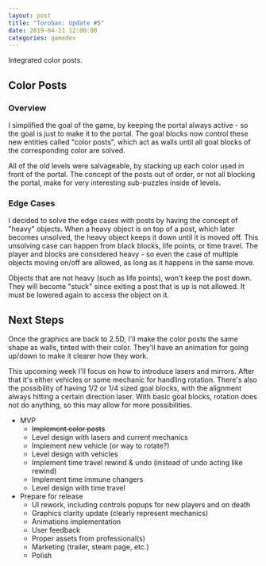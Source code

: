 ```yaml
---
layout: post
title: "Toroban: Update #5"
date: 2019-04-21 12:00:00
categories: gamedev
---
```


Integrated color posts.

## Color Posts

### Overview

I simplified the goal of the game, by keeping the portal always active - so the goal is just to make it to the portal. The goal blocks now control these new entities called "color posts", which act as walls until all goal blocks of the corresponding color are solved.

All of the old levels were salvageable, by stacking up each color used in front of the portal. The concept of the posts out of order, or not all blocking the portal, make for very interesting sub-puzzles inside of levels.

### Edge Cases

I decided to solve the edge cases with posts by having the concept of "heavy" objects. When a heavy object is on top of a post, which later becomes unsolved, the heavy object keeps it down until it is moved off. This unsolving case can happen from black blocks, life points, or time travel. The player and blocks are considered heavy - so even the case of multiple objects moving on/off are allowed, as long as it happens in the same move.

Objects that are not heavy (such as life points), won't keep the post down. They will become "stuck" since exiting a post that is up is not allowed. It must be lowered again to access the object on it.

## Next Steps

Once the graphics are back to 2.5D, I'll make the color posts the same shape as walls, tinted with their color. They'll have an animation for going up/down to make it clearer how they work.

This upcoming week I'll focus on how to introduce lasers and mirrors. After that it's either vehicles or some mechanic for handling rotation. There's also the possibility of having 1/2 or 1/4 sized goal blocks, with the alignment always hitting a certain direction laser. With basic goal blocks, rotation does not do anything, so this may allow for more possibilities.

* MVP
  * ~~Implement color posts~~
  * Level design with lasers and current mechanics
  * Implement new vehicle (or way to rotate?)
  * Level design with vehicles
  * Implement time travel rewind & undo (instead of undo acting like rewind)
  * Implement time immune changers
  * Level design with time travel
* Prepare for release
  * UI rework, including controls popups for new players and on death
  * Graphics clarity update (clearly represent mechanics)
  * Animations implementation
  * User feedback
  * Proper assets from professional(s)
  * Marketing (trailer, steam page, etc.)
  * Polish
